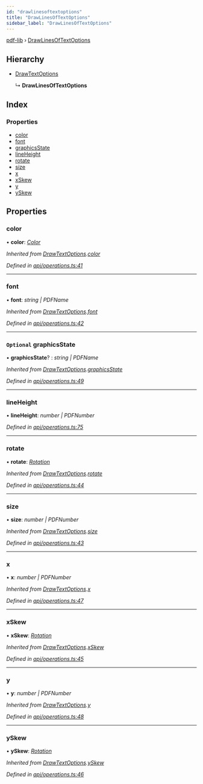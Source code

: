 ```yaml
---
id: "drawlinesoftextoptions"
title: "DrawLinesOfTextOptions"
sidebar_label: "DrawLinesOfTextOptions"
---
```


[pdf-lib](../index.md) › [DrawLinesOfTextOptions](drawlinesoftextoptions.md)

## Hierarchy

* [DrawTextOptions](drawtextoptions.md)

  ↳ **DrawLinesOfTextOptions**

## Index

### Properties

* [color](drawlinesoftextoptions.md#color)
* [font](drawlinesoftextoptions.md#font)
* [graphicsState](drawlinesoftextoptions.md#optional-graphicsstate)
* [lineHeight](drawlinesoftextoptions.md#lineheight)
* [rotate](drawlinesoftextoptions.md#rotate)
* [size](drawlinesoftextoptions.md#size)
* [x](drawlinesoftextoptions.md#x)
* [xSkew](drawlinesoftextoptions.md#xskew)
* [y](drawlinesoftextoptions.md#y)
* [ySkew](drawlinesoftextoptions.md#yskew)

## Properties

###  color

• **color**: *[Color](../index.md#color)*

*Inherited from [DrawTextOptions](drawtextoptions.md).[color](drawtextoptions.md#color)*

*Defined in [api/operations.ts:41](https://github.com/Hopding/pdf-lib/blob/e10290a/src/api/operations.ts#L41)*

___

###  font

• **font**: *string | PDFName*

*Inherited from [DrawTextOptions](drawtextoptions.md).[font](drawtextoptions.md#font)*

*Defined in [api/operations.ts:42](https://github.com/Hopding/pdf-lib/blob/e10290a/src/api/operations.ts#L42)*

___

### `Optional` graphicsState

• **graphicsState**? : *string | PDFName*

*Inherited from [DrawTextOptions](drawtextoptions.md).[graphicsState](drawtextoptions.md#optional-graphicsstate)*

*Defined in [api/operations.ts:49](https://github.com/Hopding/pdf-lib/blob/e10290a/src/api/operations.ts#L49)*

___

###  lineHeight

• **lineHeight**: *number | PDFNumber*

*Defined in [api/operations.ts:75](https://github.com/Hopding/pdf-lib/blob/e10290a/src/api/operations.ts#L75)*

___

###  rotate

• **rotate**: *[Rotation](../index.md#rotation)*

*Inherited from [DrawTextOptions](drawtextoptions.md).[rotate](drawtextoptions.md#rotate)*

*Defined in [api/operations.ts:44](https://github.com/Hopding/pdf-lib/blob/e10290a/src/api/operations.ts#L44)*

___

###  size

• **size**: *number | PDFNumber*

*Inherited from [DrawTextOptions](drawtextoptions.md).[size](drawtextoptions.md#size)*

*Defined in [api/operations.ts:43](https://github.com/Hopding/pdf-lib/blob/e10290a/src/api/operations.ts#L43)*

___

###  x

• **x**: *number | PDFNumber*

*Inherited from [DrawTextOptions](drawtextoptions.md).[x](drawtextoptions.md#x)*

*Defined in [api/operations.ts:47](https://github.com/Hopding/pdf-lib/blob/e10290a/src/api/operations.ts#L47)*

___

###  xSkew

• **xSkew**: *[Rotation](../index.md#rotation)*

*Inherited from [DrawTextOptions](drawtextoptions.md).[xSkew](drawtextoptions.md#xskew)*

*Defined in [api/operations.ts:45](https://github.com/Hopding/pdf-lib/blob/e10290a/src/api/operations.ts#L45)*

___

###  y

• **y**: *number | PDFNumber*

*Inherited from [DrawTextOptions](drawtextoptions.md).[y](drawtextoptions.md#y)*

*Defined in [api/operations.ts:48](https://github.com/Hopding/pdf-lib/blob/e10290a/src/api/operations.ts#L48)*

___

###  ySkew

• **ySkew**: *[Rotation](../index.md#rotation)*

*Inherited from [DrawTextOptions](drawtextoptions.md).[ySkew](drawtextoptions.md#yskew)*

*Defined in [api/operations.ts:46](https://github.com/Hopding/pdf-lib/blob/e10290a/src/api/operations.ts#L46)*
